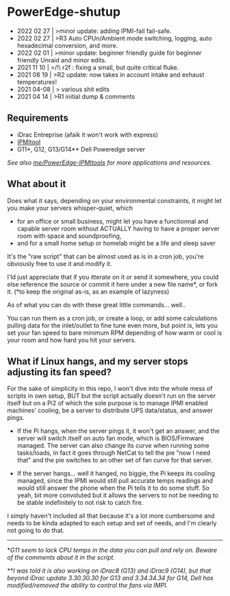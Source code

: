 # PowerEdge-shutup
- 2022 02 27 | >minor update: adding IPMI-fail fail-safe.
- 2022 02 27 | >R3 Auto CPUn/Ambient mode switching, logging, auto hexadecimal conversion, and more.
- 2022 02 01 | >minor update: beginner friendly guide for beginner friendly Unraid and minor edits.
- 2021 11 10 | >/!\ r2f : fixing a small, but quite critical fluke.
- 2021 08 19 | >R2 update: now takes in account intake and exhaust temperatures!
- 2021 04-08 | > various shit edits
- 2021 04 14 | >R1 initial dump & comments

## Requirements
- iDrac Entreprise (afaik it won't work with express)
- [IPMItool](https://github.com/ipmitool/ipmitool)
- G11*, G12, G13/G14** Dell Poweredge server

*See also [me/PowerEdge-IPMItools](https://github.com/White-Raven/PowerEdge-IPMItools) for more applications and resources.*

## What about it
Does what it says, depending on your environmental constraints, it might let you make your servers whisper-quiet, which 
- for an office or small business, might let you have a functionnal and capable server room without ACTUALLY having to have a proper server room with space and soundproofing,
- and for a small home setup or homelab might be a life and sleep saver


It's the "raw script" that can be almost used as is in a cron job, you're obviously free to use it and modify it.

I'ld just appreciate that if you itterate on it or send it somewhere, you could else reference the source or commit it here under a new file name*, or fork it.
(*to keep the original as-is, as an example of lazyness)

As of what you can do with these great little commands... well..

You can run them as a cron job, or create a loop, or add some calculations pulling data for the inlet/outlet to fine tune even more, but point is, lets you set your fan speed to bare minimum RPM depending of how warm or cool is your room and how hard you hit your servers.



## What if Linux hangs, and my server stops adjusting its fan speed?

For the sake of simplicity in this repo, I won't dive into the whole mess of scripts in own setup, BUT
but the script actually doesn't run on the server itself but on a Pi2 of which the sole purpose is to manage IPMI enabled machines' cooling, be a server to distribute UPS data/status, and answer pings.

- If the Pi hangs, when the server pings it, it won't get an answer, and the server will switch itself on auto fan mode, which is BIOS/Firmware managed.
The server can also change its curve when running some tasks/loads, in fact it goes through NetCat to tell the pie "now I need that" and the pie switches to an other set of fan curve for that server.

- If the server hangs... well it hanged, no biggie, the Pi keeps its cooling managed, since the IPMI would still pull accurate temps readings and would still answer the phone when the Pi tells it to do some stuff.
So yeah, bit more convoluted but it allows the servers to not be needing to be stable indefinitely to not risk to catch fire.

I simply haven't included all that because it's a lot more cumbersome and needs to be kinda adapted to each setup and set of needs, and I'm clearly not going to do that.


----------------
*_G11 seem to lack CPU temps in the data you can pull and rely on. Beware of the comments about it in the script._

**_I was told it is also working on iDrac8 (G13) and iDrac9 (G14), but that beyond iDrac update 3.30.30.30 for G13 and 3.34.34.34 for G14, Dell has modified/removed the ability to control the fans via IMPI._
